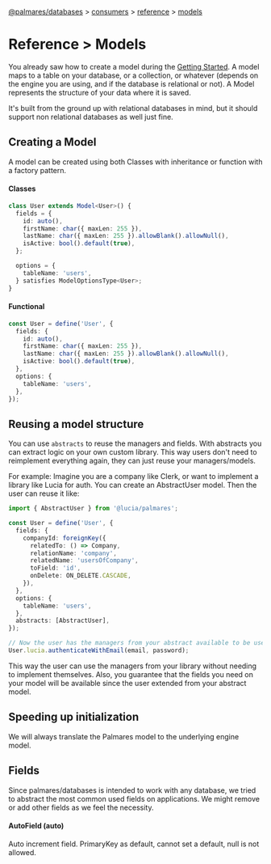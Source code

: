 [@palmares/databases](https://github.com/palmaresHQ/palmares/blob/main/packages/databases/docs/introduction.md) >
[consumers](https://github.com/palmaresHQ/palmares/blob/main/packages/databases/docs/consumers/summary.md) >
[reference](https://github.com/palmaresHQ/palmares/blob/main/packages/databases/docs/consumers/reference/summary.md) >
[models](https://github.com/palmaresHQ/palmares/blob/main/packages/databases/docs/consumers/reference/models.md)

# Reference > Models

You already saw how to create a model during the [Getting Started](https://github.com/palmaresHQ/palmares/blob/main/packages/databases/docs/consumers/getting-started/installation.md). A model maps to a table on your database, or a collection, or whatever (depends on the engine you are using, and if the database is relational or not). A Model represents the structure of your data where it is saved.

It's built from the ground up with relational databases in mind, but it should support non relational databases as well just fine.

## Creating a Model

A model can be created using both Classes with inheritance or function with a factory pattern.

#### Classes

```ts
class User extends Model<User>() {
  fields = {
    id: auto(),
    firstName: char({ maxLen: 255 }),
    lastName: char({ maxLen: 255 }).allowBlank().allowNull(),
    isActive: bool().default(true),
  };

  options = {
    tableName: 'users',
  } satisfies ModelOptionsType<User>;
}
```

#### Functional

```ts
const User = define('User', {
  fields: {
    id: auto(),
    firstName: char({ maxLen: 255 }),
    lastName: char({ maxLen: 255 }).allowBlank().allowNull(),
    isActive: bool().default(true),
  },
  options: {
    tableName: 'users',
  },
});
```

## Reusing a model structure

You can use `abstracts` to reuse the managers and fields. With abstracts you can extract logic on your own custom library. This way users don't need to reimplement everything again, they can just reuse your managers/models.

For example: Imagine you are a company like Clerk, or want to implement a library like Lucia for auth. You can create an AbstractUser model. Then the user can reuse it like:

```ts
import { AbstractUser } from '@lucia/palmares';

const User = define('User', {
  fields: {
    companyId: foreignKey({
      relatedTo: () => Company,
      relationName: 'company',
      relatedName: 'usersOfCompany',
      toField: 'id',
      onDelete: ON_DELETE.CASCADE,
    }),
  },
  options: {
    tableName: 'users',
  },
  abstracts: [AbstractUser],
});

// Now the user has the managers from your abstract available to be used like:
User.lucia.authenticateWithEmail(email, password);
```

This way the user can use the managers from your library without needing to implement themselves. Also, you guarantee that the fields you need on your model will be available since the user extended from your abstract model.

## Speeding up initialization

We will always translate the Palmares model to the underlying engine model.

## Fields

Since palmares/databases is intended to work with any database, we tried to abstract the most common used fields on applications. We might remove or add other fields as we feel the necessity.

#### AutoField (auto)

Auto increment field. PrimaryKey as default, cannot set a default, null is not allowed.
